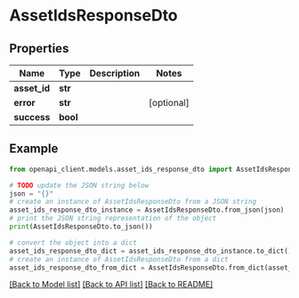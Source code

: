 # AssetIdsResponseDto


## Properties

Name | Type | Description | Notes
------------ | ------------- | ------------- | -------------
**asset_id** | **str** |  | 
**error** | **str** |  | [optional] 
**success** | **bool** |  | 

## Example

```python
from openapi_client.models.asset_ids_response_dto import AssetIdsResponseDto

# TODO update the JSON string below
json = "{}"
# create an instance of AssetIdsResponseDto from a JSON string
asset_ids_response_dto_instance = AssetIdsResponseDto.from_json(json)
# print the JSON string representation of the object
print(AssetIdsResponseDto.to_json())

# convert the object into a dict
asset_ids_response_dto_dict = asset_ids_response_dto_instance.to_dict()
# create an instance of AssetIdsResponseDto from a dict
asset_ids_response_dto_from_dict = AssetIdsResponseDto.from_dict(asset_ids_response_dto_dict)
```
[[Back to Model list]](../README.md#documentation-for-models) [[Back to API list]](../README.md#documentation-for-api-endpoints) [[Back to README]](../README.md)


